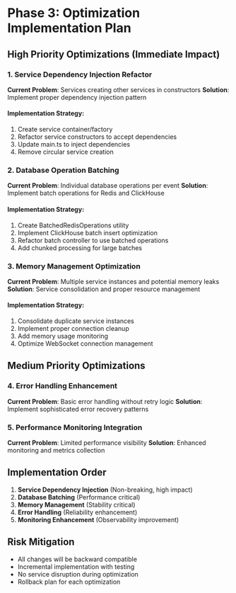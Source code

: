 # Phase 3: Optimization Implementation Plan

## High Priority Optimizations (Immediate Impact)

### 1. Service Dependency Injection Refactor

**Current Problem**: Services creating other services in constructors
**Solution**: Implement proper dependency injection pattern

#### Implementation Strategy:

1. Create service container/factory
2. Refactor service constructors to accept dependencies
3. Update main.ts to inject dependencies
4. Remove circular service creation

### 2. Database Operation Batching

**Current Problem**: Individual database operations per event
**Solution**: Implement batch operations for Redis and ClickHouse

#### Implementation Strategy:

1. Create BatchedRedisOperations utility
2. Implement ClickHouse batch insert optimization
3. Refactor batch controller to use batched operations
4. Add chunked processing for large batches

### 3. Memory Management Optimization

**Current Problem**: Multiple service instances and potential memory leaks
**Solution**: Service consolidation and proper resource management

#### Implementation Strategy:

1. Consolidate duplicate service instances
2. Implement proper connection cleanup
3. Add memory usage monitoring
4. Optimize WebSocket connection management

## Medium Priority Optimizations

### 4. Error Handling Enhancement

**Current Problem**: Basic error handling without retry logic
**Solution**: Implement sophisticated error recovery patterns

### 5. Performance Monitoring Integration

**Current Problem**: Limited performance visibility
**Solution**: Enhanced monitoring and metrics collection

## Implementation Order

1. **Service Dependency Injection** (Non-breaking, high impact)
2. **Database Batching** (Performance critical)
3. **Memory Management** (Stability critical)
4. **Error Handling** (Reliability enhancement)
5. **Monitoring Enhancement** (Observability improvement)

## Risk Mitigation

- All changes will be backward compatible
- Incremental implementation with testing
- No service disruption during optimization
- Rollback plan for each optimization
